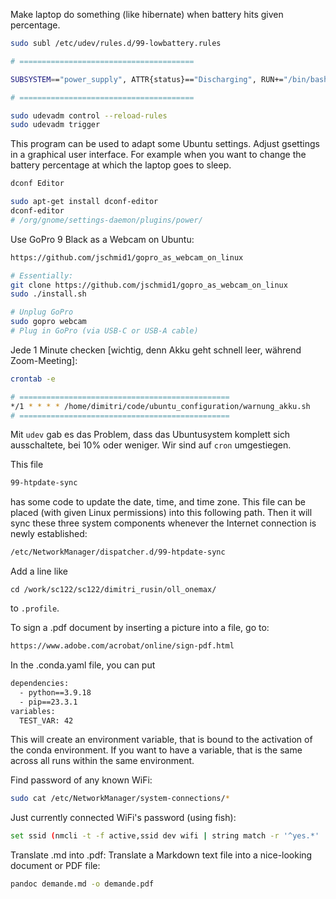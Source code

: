 Make laptop do something (like hibernate) when battery hits given percentage.
```sh
sudo subl /etc/udev/rules.d/99-lowbattery.rules

# =======================================

SUBSYSTEM=="power_supply", ATTR{status}=="Discharging", RUN+="/bin/bash /home/dimitri/code/ubuntu_configuration/battery_monitor.sh"

# =======================================
```

```sh
sudo udevadm control --reload-rules
sudo udevadm trigger
```


This program can be used to adapt some Ubuntu settings.
Adjust gsettings in a graphical user interface.
For example when you want to change the battery percentage
at which the laptop goes to sleep.
```sh
dconf Editor

sudo apt-get install dconf-editor
dconf-editor
# /org/gnome/settings-daemon/plugins/power/
```

Use GoPro 9 Black as a Webcam on Ubuntu:
```sh
https://github.com/jschmid1/gopro_as_webcam_on_linux

# Essentially:
git clone https://github.com/jschmid1/gopro_as_webcam_on_linux
sudo ./install.sh

# Unplug GoPro
sudo gopro webcam
# Plug in GoPro (via USB-C or USB-A cable)
```

Jede 1 Minute checken [wichtig, denn Akku geht schnell leer, während Zoom-Meeting]:
```sh
crontab -e

# ===============================================
*/1 * * * * /home/dimitri/code/ubuntu_configuration/warnung_akku.sh
# ===============================================
```

Mit `udev` gab es das Problem, dass das Ubuntusystem komplett sich ausschaltete, bei 10% oder weniger. Wir sind auf `cron` umgestiegen.

This file
```sh
99-htpdate-sync
```
has some code to update the date, time, and time zone. This file can be placed (with given Linux permissions) into this following path. Then it will sync these three system components whenever the Internet connection is newly established:
```sh
/etc/NetworkManager/dispatcher.d/99-htpdate-sync
```

Add a line like
```
cd /work/sc122/sc122/dimitri_rusin/oll_onemax/
```
to `.profile`.



To sign a .pdf document by inserting a picture into a file, go to:
```sh
https://www.adobe.com/acrobat/online/sign-pdf.html
```


In the .conda.yaml file, you can put
```sh
dependencies:
  - python==3.9.18
  - pip==23.3.1
variables:
  TEST_VAR: 42
```
This will create an environment variable, that is bound to the activation of the conda environment. If you want to have a variable, that is the same across all runs within the same environment.

Find password of any known WiFi:
```sh
sudo cat /etc/NetworkManager/system-connections/*
```

Just currently connected WiFi's password (using fish):
```sh
set ssid (nmcli -t -f active,ssid dev wifi | string match -r '^yes.*' | string split ':' -f 2); and echo $ssid: (sudo cat /etc/NetworkManager/system-connections/$ssid.nmconnection | string match 'psk=*' | string split '=' -f 2)
```

Translate .md into .pdf:
Translate a Markdown text file into a nice-looking document or PDF file:
```sh
pandoc demande.md -o demande.pdf
```

